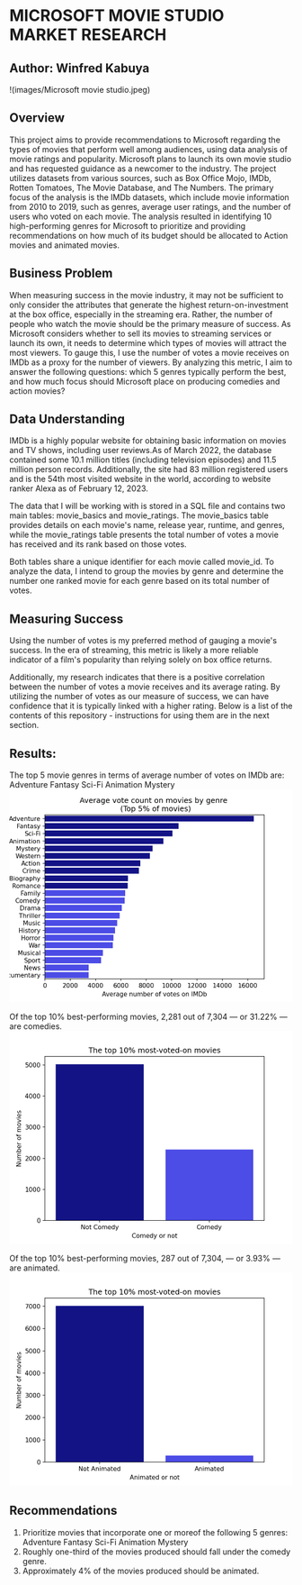 #  MICROSOFT MOVIE STUDIO MARKET RESEARCH
## Author: Winfred Kabuya

!(images/Microsoft movie studio.jpeg)

 ## Overview
This project aims to provide recommendations to Microsoft regarding the types of movies that perform well among audiences, using data analysis of movie ratings and popularity. Microsoft plans to launch its own movie studio and has requested guidance as a newcomer to the industry. The project utilizes datasets from various sources, such as Box Office Mojo, IMDb, Rotten Tomatoes, The Movie Database, and The Numbers. The primary focus of the analysis is the IMDb datasets, which include movie information from 2010 to 2019, such as genres, average user ratings, and the number of users who voted on each movie. The analysis resulted in identifying 10 high-performing genres for Microsoft to prioritize and providing recommendations on how much of its budget should be allocated to Action movies and animated movies.

## Business Problem
When measuring success in the movie industry, it may not be sufficient to only consider the attributes that generate the highest return-on-investment at the box office, especially in the streaming era. Rather, the number of people who watch the movie should be the primary measure of success. As Microsoft considers whether to sell its movies to streaming services or launch its own, it needs to determine which types of movies will attract the most viewers. To gauge this, I use the number of votes a movie receives on IMDb as a proxy for the number of viewers. By analyzing this metric, I aim to answer the following questions: which 5 genres typically perform the best, and how much focus should Microsoft place on producing comedies and action movies? 

## Data Understanding

IMDb is a highly popular website for obtaining basic information on movies and TV shows, including user reviews.As of March 2022, the database contained some 10.1 million titles (including television episodes) and 11.5 million person records. Additionally, the site had 83 million registered users and is the 54th most visited website in the world, according to website ranker Alexa as of February 12, 2023.

The data that I will be working with is stored in a SQL file and contains two main tables: movie_basics and movie_ratings. The movie_basics table provides details on each movie's name, release year, runtime, and genres, while the movie_ratings table presents the total number of votes a movie has received and its rank based on those votes.

Both tables share a unique identifier for each movie called movie_id. To analyze the data, I intend to group the movies by genre and determine the number one ranked movie for each genre based on its total number of votes.

## Measuring Success
Using the number of votes is my preferred method of gauging a movie's success. In the era of streaming, this metric is likely a more reliable indicator of a film's popularity than relying solely on box office returns.

Additionally, my research indicates that there is a positive correlation between the number of votes a movie receives and its average rating. By utilizing the number of votes as our measure of success, we can have confidence that it is typically linked with a higher rating.
Below is a list of the contents of this repository - instructions for using them are in the next section.

## Results:
The top 5 movie genres in terms of average number of votes on IMDb are:
    Adventure
    Fantasy
    Sci-Fi
    Animation
    Mystery
![image](images/top_genres.png)

Of the top 10% best-performing movies, 2,281 out of 7,304 — or 31.22% — are comedies.
![image](images/comedies.png)

Of the top 10% best-performing movies, 287 out of 7,304, — or 3.93% — are animated.
![image](images/animated.png)

## Recommendations
1. Prioritize movies that incorporate one or moreof the following 5 genres:
Adventure
Fantasy
Sci-Fi
Animation
Mystery
2. Roughly one-third of the movies produced should fall under the comedy genre.
3. Approximately 4% of the movies produced should be animated.